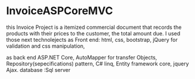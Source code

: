 # InvoiceASPCoreMVC
this Invoice Project is a itemized commercial document that records the products with their prices  to the customer, the total amount due.
I used those next technolejects
as Front end:
             html,
             css,
             bootstrap,
             jQuery for validation and css manipulation,
             
as back end 
            ASP.NET Core,
             AutoMapper for transfer Objects,
             Repository(sepecifications) pattern,
            C# linq,
            Entity framework core,
           jquery Ajax.
database 
       :Sql server 
